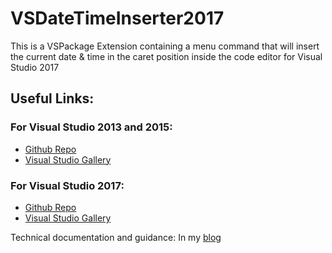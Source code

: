 # VSDateTimeInserter2017
This is a VSPackage Extension containing a menu command that will insert the current date &amp; time in the caret position inside the code editor for Visual Studio 2017

## Useful Links:
### For Visual Studio 2013 and 2015:
 - [Github Repo](http://warnov.com/@VSDateTimeInserterRepo)
 - [Visual Studio Gallery](http://warnov.com/@VSDateTimeInserter)


### For Visual Studio 2017:
 - [Github Repo](http://warnov.com/@VSDateTimeInserter2017Repo)
 - [Visual Studio Gallery](http://warnov.com/@VSDateTimeInserter2017)

Technical  documentation and guidance: In my [blog](http://warnov.com/@VSDateTimeInserterPost)
